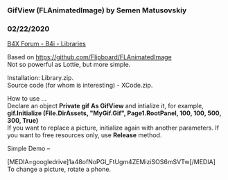 ### GifView (FLAnimatedImage) by Semen Matusovskiy
### 02/22/2020
[B4X Forum - B4i - Libraries](https://www.b4x.com/android/forum/threads/114173/)

Based on <https://github.com/Flipboard/FLAnimatedImage>  
Not so powerful as Lottie, but more simple.  
  
Installation: Library.zip.  
Source code (for whom is interesting) - XCode.zip.  
  
How to use …  
Declare an object **Private gif As GifView** and intialize it, for example, **gif.Initialize (File.DirAssets, "MyGif.Gif", Page1.RootPanel, 100, 100, 500, 300, True)**  
If you want to replace a picture, initialize again with another parameters. If you want to free resources only, use **Release** method.  
  
Simple Demo –  
  
[MEDIA=googledrive]1a48ofNoPGl\_FtUgm4ZEMiziSOS6mSVTw[/MEDIA]  
To change a picture, rotate a phone.